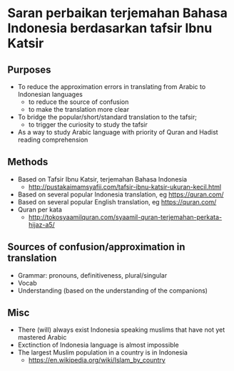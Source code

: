 # Saran perbaikan terjemahan Bahasa Indonesia berdasarkan tafsir Ibnu Katsir

## Purposes
* To reduce the approximation errors in translating from Arabic to Indonesian languages
  * to reduce the source of confusion
  * to make the translation more clear
* To bridge the popular/short/standard translation to the tafsir;
  * to trigger the curiosity to study the tafsir
* As a way to study Arabic language with priority of Quran and Hadist reading comprehension

## Methods
* Based on Tafsir Ibnu Katsir, terjemahan Bahasa Indonesia
  * http://pustakaimamsyafii.com/tafsir-ibnu-katsir-ukuran-kecil.html
* Based on several popular Indonesia translation, eg https://quran.com/
* Based on several popular English translation, eg https://quran.com/
* Quran per kata
  * http://tokosyaamilquran.com/syaamil-quran-terjemahan-perkata-hijaz-a5/

## Sources of confusion/approximation in translation
* Grammar: pronouns, definitiveness, plural/singular
* Vocab
* Understanding (based on the understanding of the companions)

## Misc
* There (will) always exist Indonesia speaking muslims that have not yet mastered Arabic
* Exctinction of Indonesia language is almost impossible
* The largest Muslim population in a country is in Indonesia
  * https://en.wikipedia.org/wiki/Islam_by_country
